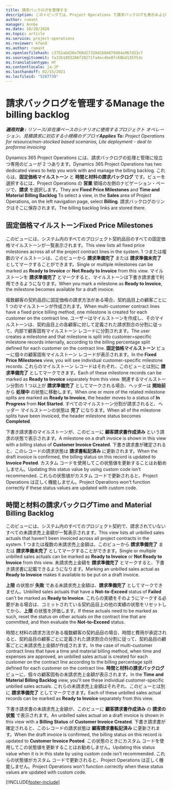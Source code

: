 ```yaml
---
title: 請求バックログを管理する
description: このトピックでは、Project Operations で請求バックログを表示および操作する方法について説明します。
author: rumant
manager: Annbe
ms.date: 10/20/2020
ms.topic: article
ms.service: project-operations
ms.reviewer: kfend
ms.author: rumant
ms.openlocfilehash: c3752abd26e760d27320d2b86079d84a967d53cf
ms.sourcegitcommit: fa32b1893286f20271fa4ec4be8fc68bd135f53c
ms.translationtype: HT
ms.contentlocale: ja-JP
ms.lasthandoff: 02/15/2021
ms.locfileid: "5287739"
---
```

# <a name="manage-the-billing-backlog"></a><span data-ttu-id="b8b58-103">請求バックログを管理する</span><span class="sxs-lookup"><span data-stu-id="b8b58-103">Manage the billing backlog</span></span>

<span data-ttu-id="b8b58-104">_**適用対象 :** リソース/非在庫ベースのシナリオに使用するプロジェクト オペレーション、見積請求に対応する小規模のデプロイ_</span><span class="sxs-lookup"><span data-stu-id="b8b58-104">_**Applies To:** Project Operations for resource/non-stocked based scenarios, Lite deployment - deal to proforma invoicing_</span></span>

<span data-ttu-id="b8b58-105">Dynamics 365 Project Operations には、請求バックログの処理と管理に役立つ専用のビューが 2 つあります。</span><span class="sxs-lookup"><span data-stu-id="b8b58-105">Dynamics 365 Project Operations has two dedicated views to help you work with and manage the billing backlog.</span></span> <span data-ttu-id="b8b58-106">これらは、**固定価格マイルストーン** と **時間と材料の請求バックログ** です。ビューを選択するには、Project Operations の **営業** 領域の左側のナビゲーション・ページで、**請求** を選択します。</span><span class="sxs-lookup"><span data-stu-id="b8b58-106">They are **Fixed Price Milestones** and **Time and Material Billing Backlog** To select a view, in the **Sales** area of Project Operations, on the left navigation page, select **Billing**.</span></span> <span data-ttu-id="b8b58-107">請求バックログのリンクはそこに保存されます。</span><span class="sxs-lookup"><span data-stu-id="b8b58-107">The billing backlog links are stored there.</span></span>

## <a name="fixed-price-milestones"></a><span data-ttu-id="b8b58-108">固定価格マイルストーン</span><span class="sxs-lookup"><span data-stu-id="b8b58-108">Fixed Price Milestones</span></span>

<span data-ttu-id="b8b58-109">このビューには、システム内のすべてのプロジェクト契約品目のすべての固定価格マイルストーンが一覧表示されます。</span><span class="sxs-lookup"><span data-stu-id="b8b58-109">This view lists all fixed price milestones across all of the project contract lines in the system.</span></span> <span data-ttu-id="b8b58-110">1 つまたは複数のマイルストーンは、このビューから **請求準備完了** または **請求準備未完了** としてマークすることができます。</span><span class="sxs-lookup"><span data-stu-id="b8b58-110">Single or multiple milestones can be marked as **Ready to Invoice** or **Not Ready to Invoice** from this view.</span></span> <span data-ttu-id="b8b58-111">マイルストーンを **請求準備完了** とマークすると、マイルストーンは下書き請求書で利用できるようになります。</span><span class="sxs-lookup"><span data-stu-id="b8b58-111">When you mark a milestone as **Ready to Invoice**, the milestone becomes available for a draft invoice.</span></span>

<span data-ttu-id="b8b58-112">複数顧客の契約品目に固定価格の請求方法がある場合、契約品目上の顧客ごとに 1 つのマイルストーンが作成されます。</span><span class="sxs-lookup"><span data-stu-id="b8b58-112">When multi-customer contract lines have a fixed price billing method, one milestone is created for each customer on the contract line.</span></span> <span data-ttu-id="b8b58-113">ユーザーはマイルストーンを作成し、そのマイルストーンは、契約品目上の各顧客に対して定義された請求割合の分割に従って、内部で顧客固有マイルストーン レコードに分割されます。</span><span class="sxs-lookup"><span data-stu-id="b8b58-113">The user creates a milestone and that milestone is split into customer=specific milestone records internally, according to the billing percentage split defined for each customer on the contract line.</span></span> <span data-ttu-id="b8b58-114">**固定価格マイルストーン** ビューに個々の顧客固有マイルストーン レコードが表示されます。</span><span class="sxs-lookup"><span data-stu-id="b8b58-114">In the **Fixed Price Milestones** view, you will see individual customer-specific milestone records.</span></span> <span data-ttu-id="b8b58-115">これらのマイルストーン レコードはそれぞれ、このビューとは別に **請求準備完了** としてマークできます。</span><span class="sxs-lookup"><span data-stu-id="b8b58-115">Each of these milestone records can be marked as **Ready to Invoice** separately from this view.</span></span> <span data-ttu-id="b8b58-116">関連するマイルストーン分割の 1 つ以上が **請求準備完了** としてマークされる場合、ヘッダーは **開始前** から **処理中** の状態に移動します。</span><span class="sxs-lookup"><span data-stu-id="b8b58-116">When one or more of the related milestone splits are marked as **Ready to Invoice**, the header moves to a status of **In Progress** from **Not Started**.</span></span> <span data-ttu-id="b8b58-117">すべてのマイルストーン分割が請求されると、ヘッダー マイルストーンの状態は **完了** になります。</span><span class="sxs-lookup"><span data-stu-id="b8b58-117">When all of the milestone splits have been invoiced, the header milestone status becomes **Completed**.</span></span>

<span data-ttu-id="b8b58-118">下書き請求書のマイルストーンが、このビューに **顧客請求書作成済み** という請求の状態で表示されます。</span><span class="sxs-lookup"><span data-stu-id="b8b58-118">A milestone on a draft invoice is shown in this view with a billing status of **Customer Invoice Created**.</span></span> <span data-ttu-id="b8b58-119">下書き請求書が確定されると、このレコードの請求状態は **請求書転記済み** に更新されます。</span><span class="sxs-lookup"><span data-stu-id="b8b58-119">When the draft invoice is confirmed, the billing status on this record is updated to **Invoice Posted**.</span></span> <span data-ttu-id="b8b58-120">カスタム コードを使用してこの状態値を更新することはお勧めしません。</span><span class="sxs-lookup"><span data-stu-id="b8b58-120">Updating this status value by using custom code isn't recommended.</span></span> <span data-ttu-id="b8b58-121">これらの状態値がカスタム コードで更新されると、Project Operations は正しく機能しません。</span><span class="sxs-lookup"><span data-stu-id="b8b58-121">Project Operations won't function correctly if these status values are updated with custom code.</span></span>

## <a name="time-and-material-billing-backlog"></a><span data-ttu-id="b8b58-122">時間と材料の請求バックログ</span><span class="sxs-lookup"><span data-stu-id="b8b58-122">Time and Material Billing Backlog</span></span>

<span data-ttu-id="b8b58-123">このビューには、システム内のすべてのプロジェクト契約で、請求されていないすべての未請求売上金額が一覧表示されます。</span><span class="sxs-lookup"><span data-stu-id="b8b58-123">This view lists all unbilled sales actuals that haven't been invoiced across all project contracts in the system.</span></span> <span data-ttu-id="b8b58-124">1 つまたは複数の未請求売上金額は、このビューから **請求準備完了** または **請求準備未完了** としてマークすることができます。</span><span class="sxs-lookup"><span data-stu-id="b8b58-124">Single or multiple unbilled sales actuals can be marked as **Ready to Invoice** or **Not Ready to Invoice** from this view.</span></span> <span data-ttu-id="b8b58-125">未請求売上金額を **請求準備完了** とマークすると、下書き請求書に記載できるようになります。</span><span class="sxs-lookup"><span data-stu-id="b8b58-125">Marking an unbilled sales actual as **Ready to Invoice** makes it available to be put on a draft invoice.</span></span>

<span data-ttu-id="b8b58-126">**上限** の状態が **失敗** である未請求売上金額は、**請求準備完了** としてマークできません。</span><span class="sxs-lookup"><span data-stu-id="b8b58-126">Unbilled sales actuals that have a **Not-to-Exceed** status of **Failed** can't be marked as **Ready to Invoice**.</span></span> <span data-ttu-id="b8b58-127">これらの実績をそのようにマークする必要がある場合は、コミットされている契約品目上の他の実績の状態をリセットしてから、**上限** の状態を評価します。</span><span class="sxs-lookup"><span data-stu-id="b8b58-127">If these actuals need to be marked as such, reset the status on other actuals on the contract line that are committed, and then evaluate the **Not-to-Exceed** status.</span></span>

<span data-ttu-id="b8b58-128">時間と材料の請求方法がある複数顧客の契約品目の場合、時間と費用が承認されると、契約品目の顧客ごとに定義された請求割合の分割に従って、契約品目の顧客ごとに未請求売上金額が作成されます。</span><span class="sxs-lookup"><span data-stu-id="b8b58-128">In the case of multi-customer contract lines that have a time and material billing method, when time and expenses are approved, an unbilled sales actual is created for each customer on the contract line according to the billing percentage split defined for each customer on the contract line.</span></span> <span data-ttu-id="b8b58-129">**時間と材料の請求バックログ** ビューに、個々の顧客固有の未請求売上金額が表示されます。</span><span class="sxs-lookup"><span data-stu-id="b8b58-129">In the **Time and Material Billing Backlog** view, you'll see these individual customer-specific unbilled sales actuals.</span></span> <span data-ttu-id="b8b58-130">これらの未請求売上金額はそれぞれ、このビューとは別に **請求準備完了** としてマークできます。</span><span class="sxs-lookup"><span data-stu-id="b8b58-130">Each of these unbilled sales actual records can be marked as **Ready to Invoice** separately from this view.</span></span>

<span data-ttu-id="b8b58-131">下書き請求書の未請求売上金額が、このビューに **顧客請求書作成済み** の **請求の状態** で表示されます。</span><span class="sxs-lookup"><span data-stu-id="b8b58-131">An unbilled sales actual on a draft invoice is shown in this view with a **Billing Status** of **Customer Invoice Created**.</span></span> <span data-ttu-id="b8b58-132">下書き請求書が確定されると、このレコードの請求状態は **顧客請求書転記済み** に更新されます。</span><span class="sxs-lookup"><span data-stu-id="b8b58-132">When the draft invoice is confirmed, the billing status on this record is updated to **Customer Invoice Posted**.</span></span> <span data-ttu-id="b8b58-133">この状態のときにカスタム コードを使用してこの状態値を更新することはお勧めしません。</span><span class="sxs-lookup"><span data-stu-id="b8b58-133">Updating this status value when it is in this state by using custom code isn't recommended.</span></span> <span data-ttu-id="b8b58-134">これらの状態値がカスタム コードで更新されると、Project Operations は正しく機能しません。</span><span class="sxs-lookup"><span data-stu-id="b8b58-134">Project Operations won't function correctly when these status values are updated with custom code.</span></span>


[!INCLUDE[footer-include](../includes/footer-banner.md)]